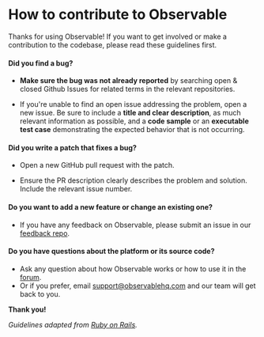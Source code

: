 # How to contribute to Observable

Thanks for using Observable! If you want to get involved or make a contribution to the codebase, please read these guidelines first.

#### Did you find a bug?

* **Make sure the bug was not already reported** by searching open & closed Github Issues for related terms in the relevant repositories.

* If you're unable to find an open issue addressing the problem, open a new issue. Be sure to include a **title and clear description**, as much relevant information as possible, and a **code sample** or an **executable test case** demonstrating the expected behavior that is not occurring.

#### Did you write a patch that fixes a bug?

* Open a new GitHub pull request with the patch.

* Ensure the PR description clearly describes the problem and solution. Include the relevant issue number.

#### Do you want to add a new feature or change an existing one?

* If you have any feedback on Observable, please submit an issue in our [feedback repo](https://github.com/observablehq/feedback).

#### **Do you have questions about the platform or its source code?**

* Ask any question about how Observable works or how to use it in the [forum](https://talk.observablehq.com/).
* Or if you prefer, email [support@observablehq.com](mailto:support@observablehq.com) and our team will get back to you.

**Thank you!**


*Guidelines adapted from [Ruby on Rails](https://github.com/rails/rails/blob/master/CONTRIBUTING.md).*
